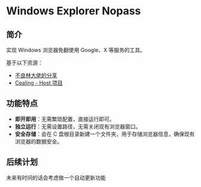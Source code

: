 # Windows Explorer Nopass

## 简介
实现 Windows 浏览器免翻使用 Google、X 等服务的工具。

基于以下资源：
- [不良林大佬的分享](https://bulianglin.com/archives/snibypass.html)
- [Cealing - Host 项目](https://github.com/SpaceTimee/Cealing-Host)

## 功能特点
- **即开即用**：无需繁琐配置，直接运行即可。
- **独立运行**：无需设置路径，无需关闭现有浏览器窗口。
- **安全存储**：会在 C 盘根目录新建一个文件夹，用于存储浏览器信息，确保现有浏览器的数据安全。

## 后续计划
未来有时间的话会考虑做一个自动更新功能
